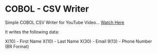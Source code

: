 # COBOL - CSV Writer
Simple COBOL CSV Writer for YouTube Video...
[Watch Here](https://youtu.be/IjWHM1pwW_I)

It writes the following data:

X(10) - First Name
X(10) - Last Name
X(30) - Email
9(13) - Phone Number (BR Format)
